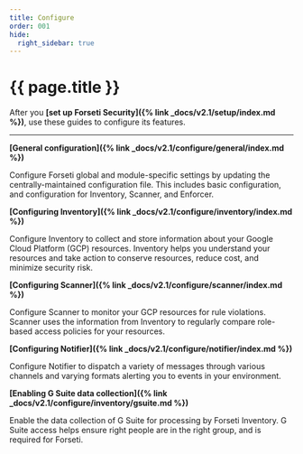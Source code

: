 ```yaml
---
title: Configure
order: 001
hide:
  right_sidebar: true
---
```


# {{ page.title }}

After you **[set up Forseti Security]({% link _docs/v2.1/setup/index.md %})**,
use these guides to configure its features.

---

**[General configuration]({% link _docs/v2.1/configure/general/index.md %})**

Configure Forseti global and module-specific settings by updating the centrally-maintained
configuration file. This includes basic configuration, and configuration for Inventory, Scanner,
and Enforcer.

**[Configuring Inventory]({% link _docs/v2.1/configure/inventory/index.md %})**

Configure Inventory to collect and store information about your Google Cloud Platform (GCP) resources.
Inventory helps you understand your resources and take action to conserve resources, reduce cost, and
minimize security risk.

**[Configuring Scanner]({% link _docs/v2.1/configure/scanner/index.md %})**

Configure Scanner to monitor your GCP resources for rule violations. Scanner uses the information
from Inventory to regularly compare role-based access policies for your resources.

**[Configuring Notifier]({% link _docs/v2.1/configure/notifier/index.md %})**

Configure Notifier to dispatch a variety of messages through various channels and varying formats
alerting you to events in your environment.

**[Enabling G Suite data collection]({% link _docs/v2.1/configure/inventory/gsuite.md %})**

Enable the data collection of G Suite for processing by Forseti Inventory. G Suite access helps
ensure right people are in the right group, and is required for Forseti.
